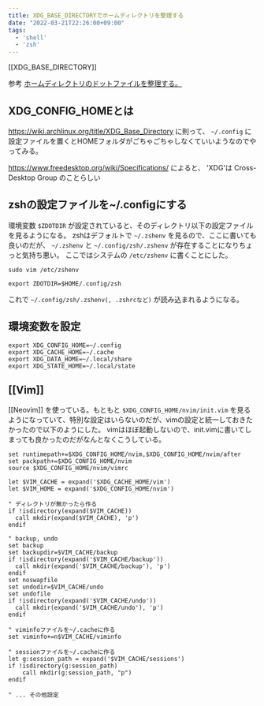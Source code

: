 ```yaml
---
title: XDG_BASE_DIRECTORYでホームディレクトリを整理する
date: "2022-03-21T22:26:00+09:00"
tags:
  - 'shell'
  - 'zsh'
---
```


[[XDG_BASE_DIRECTORY]]

参考
[ホームディレクトリのドットファイルを整理する。](https://chiyosuke.blogspot.com/2019/04/blog-post_27.html)

## XDG_CONFIG_HOMEとは

https://wiki.archlinux.org/title/XDG_Base_Directory に則って、 `~/.config` に設定ファイルを置くとHOMEフォルダがごちゃごちゃしなくていいようなのでやってみる。

https://www.freedesktop.org/wiki/Specifications/ によると、 'XDG'は Cross-Desktop Group のことらしい

## zshの設定ファイルを~/.configにする

環境変数 `$ZDOTDIR` が設定されていると、そのディレクトリ以下の設定ファイルを見るようになる。
zshはデフォルトで `~/.zshenv` を見るので、ここに書いても良いのだが、 `~/.zshenv` と `~/.config/zsh/.zshenv` が存在することになりちょっと気持ち悪い。
ここではシステムの `/etc/zshenv` に書くことにした。

`sudo vim /etc/zshenv`

```shell
export ZDOTDIR=$HOME/.config/zsh
```

これで `~/.config/zsh/.zshenv(, .zshrcなど)` が読み込まれるようになる。

## 環境変数を設定

```shell:~/.zsh/.zshenv
export XDG_CONFIG_HOME=~/.config
export XDG_CACHE_HOME=~/.cache
export XDG_DATA_HOME=~/.local/share
export XDG_STATE_HOME=~/.local/state
```

## [[Vim]] 

[[Neovim]] を使っている。もともと `$XDG_CONFIG_HOME/nvim/init.vim` を見るようになっていて、特別な設定はいらないのだが、vimの設定と統一しておきたかったので以下のようにした。
vimはほぼ起動しないので、init.vimに書いてしまっても良かったのだがなんとなくこうしている。

```vim:~/.config/nvim/init.vim
set runtimepath+=$XDG_CONFIG_HOME/nvim,$XDG_CONFIG_HOME/nvim/after
set packpath+=$XDG_CONFIG_HOME/nvim
source $XDG_CONFIG_HOME/nvim/vimrc
```

```vim:~/.config/nvim/vimrc
let $VIM_CACHE = expand('$XDG_CACHE_HOME/vim')
let $VIM_HOME = expand('$XDG_CONFIG_HOME/nvim')

" ディレクトリが無かったら作る
if !isdirectory(expand($VIM_CACHE))
  call mkdir(expand($VIM_CACHE), 'p')
endif

" backup, undo
set backup
set backupdir=$VIM_CACHE/backup
if !isdirectory(expand('$VIM_CACHE/backup'))
  call mkdir(expand('$VIM_CACHE/backup'), 'p')
endif
set noswapfile
set undodir=$VIM_CACHE/undo
set undofile
if !isdirectory(expand('$VIM_CACHE/undo'))
  call mkdir(expand('$VIM_CACHE/undo'), 'p')
endif

" viminfoファイルを~/.cacheに作る
set viminfo+=n$VIM_CACHE/viminfo

" sessionファイルを~/.cacheに作る
let g:session_path = expand('$VIM_CACHE/sessions')
if !isdirectory(g:session_path)
    call mkdir(g:session_path, "p")
endif

" ... その他設定

```

